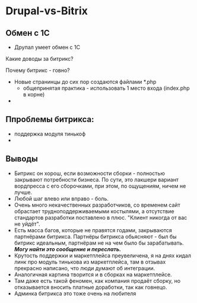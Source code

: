 # Drupal-vs-Bitrix

## Обмен с 1С
* Друпал умеет обмен с 1С

Какие доводы за битрикс?


Почему битрикс - говно?
* Новые странинцы до сих пор создаются файлами *.php
  - общепринятая практика - использовать 1 место входа (index.php в корне)
* 

## Ппроблемы битрикса:
* поддержка модуля тинькоф
* 

## Выводы
* Битрикс он хорош, если возможности сборки - полностью закрывают потребности бизнеса. По сути, это лакшери вариант вордпресса с его сборочками, при этом, по ощущениям, ничем не лучше.
* Любой шаг влево или вправо - боль.
* Очень много некачественных разработчиков, со временем сайт обрастает трудноподдерживаемыми костылями, а отсутствие стандартов разработки поставлено в плюс. "Клиент никогда от вас не уйдёт".
* Есть масса багов, которые не правятся годами, закрываются партнёрами битрикса. Партнёры битрикса обьясняют - был бы битрикс идеальным, партнёрам не на чем было бы зарабатывать. ***Могу найти это сообщение и переслать.***
* Крутость поддержки и маркетплейса преувеличена, я на днях кидал линк про модуль тинькова из маркетплейса, там в отзывах прекрасно написано, что люди думают об интеграции.
* Аналогичная картина творится и в сборках на маркетплейсе.
* Там даже есть такой феномен, как компания продаёт сборку, но отказывается вносить платные доработки, так как говнецо.
* Админка битрикса это тоже очень на любителя
